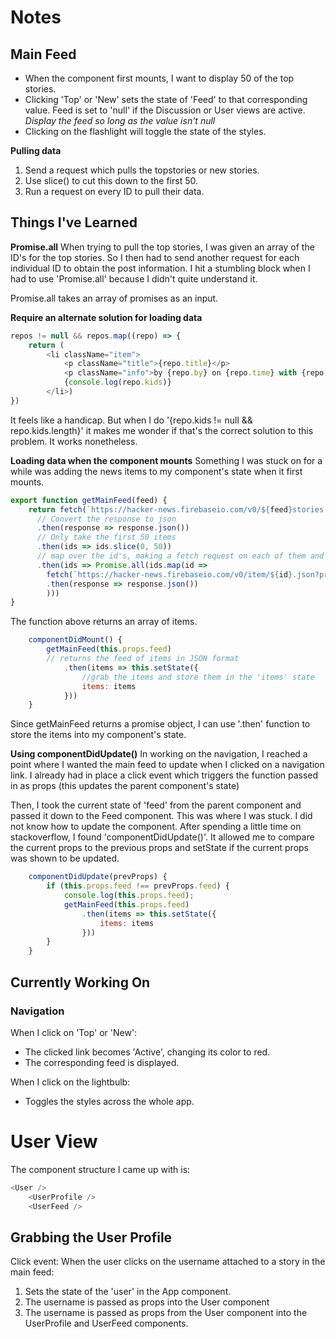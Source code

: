 # Notes

## Main Feed
* When the component first mounts, I want to display 50 of the top stories. 
* Clicking 'Top' or 'New' sets the state of 'Feed' to that corresponding value. Feed is set to 'null' if the Discussion or User views are active. *Display the feed so long as the value isn't null*
* Clicking on the flashlight will toggle the state of the styles. 

**Pulling data**
1. Send a request which pulls the topstories or new stories. 
2. Use slice() to cut this down to the first 50. 
3. Run a request on every ID to pull their data. 

## Things I've Learned

**Promise.all**
When trying to pull the top stories, I was given an array of the ID's for the top stories. So I then had to send another request for each individual ID to obtain the post information. I hit a stumbling block when I had to use 'Promise.all' because I didn't quite understand it. 

Promise.all takes an array of promises as an input. 

**Require an alternate solution for loading data**
```javascript
repos != null && repos.map((repo) => {
    return (
        <li className="item"> 
            <p className="title">{repo.title}</p>
            <p className="info">by {repo.by} on {repo.time} with {repo.kids != null && repo.kids.length} comments</p>
            {console.log(repo.kids)}
        </li>)
})
```

It feels like a handicap. But when I do '{repo.kids != null && repo.kids.length}' it makes me wonder if that's the correct solution to this problem. It works nonetheless.

**Loading data when the component mounts**
Something I was stuck on for a while was adding the news items to my component's state when it first mounts. 

```javascript
export function getMainFeed(feed) {
    return fetch(`https://hacker-news.firebaseio.com/v0/${feed}stories.json?print=pretty`)
      // Convert the response to json
      .then(response => response.json())
      // Only take the first 50 items
      .then(ids => ids.slice(0, 50))
      // map over the id's, making a fetch request on each of them and then convert that to json
      .then(ids => Promise.all(ids.map(id => 
        fetch(`https://hacker-news.firebaseio.com/v0/item/${id}.json?print=pretty`)
        .then(response => response.json())
        )))
}
```

The function above returns an array of items.

```javascript
    componentDidMount() {
        getMainFeed(this.props.feed)
        // returns the feed of items in JSON format
            .then(items => this.setState({
                //grab the items and store them in the 'items' state
                items: items
            }))
    }
```

Since getMainFeed returns a promise object, I can use '.then' function to store the items into my component's state.  

**Using componentDidUpdate()**
In working on the navigation, I reached a point where I wanted the main feed to update when I clicked on a navigation link. I already had in place a click event which triggers the function passed in as props (this updates the parent component's state)

Then, I took the current state of 'feed' from the parent component and passed it down to the Feed component. This was where I was stuck. I did not know how to update the component. After spending a little time on stackoverflow, I found 'componentDidUpdate()'. It allowed me to compare the current props to the previous props and setState if the current props was shown to be updated.

```javascript
    componentDidUpdate(prevProps) {
        if (this.props.feed !== prevProps.feed) {
            console.log(this.props.feed);
            getMainFeed(this.props.feed)
                .then(items => this.setState({
                    items: items
                }))
        }
    }
```

## Currently Working On

### Navigation

When I click on 'Top' or 'New':
* The clicked link becomes 'Active', changing its color to red.
* The corresponding feed is displayed. 

When I click on the lightbulb:
* Toggles the styles across the whole app.


# User View

The component structure I came up with is:
```javascript
<User />
    <UserProfile />
    <UserFeed />
```

## Grabbing the User Profile

Click event: When the user clicks on the username attached to a story in the main feed:
1. Sets the state of the 'user' in the App component.
2. The username is passed as props into the User component
3. The username is passed as props from the User component into the UserProfile and UserFeed components.